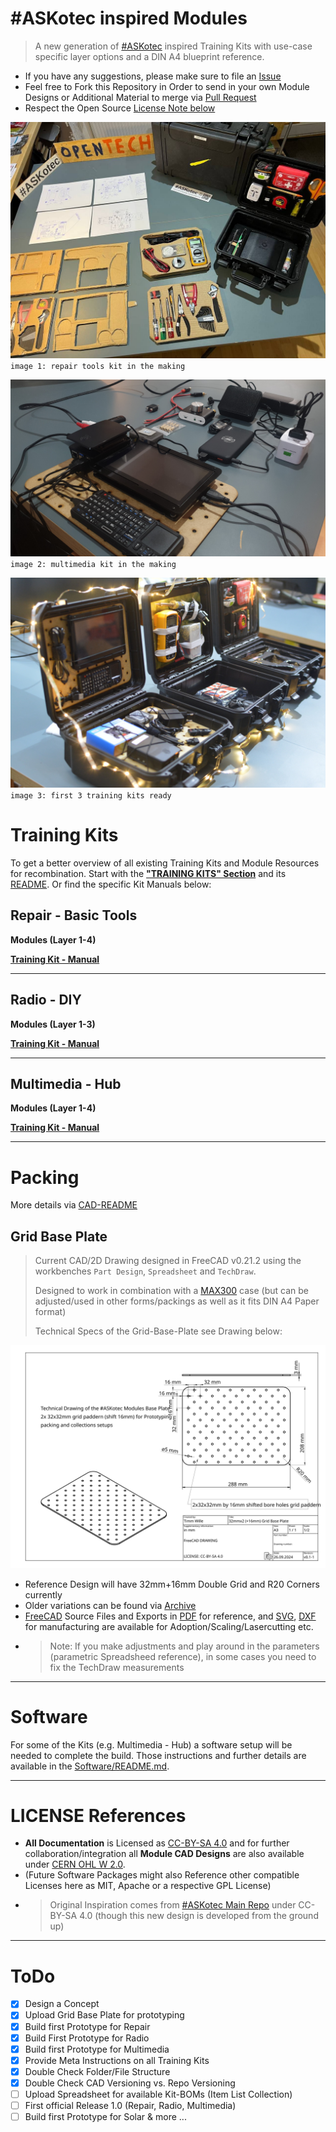# #ASKotec inspired Modules

> A new generation of [#ASKotec](https://ASKotec.openculture.agency) inspired Training Kits with use-case specific layer options and a DIN A4 blueprint reference.

- If you have any suggestions, please make sure to file an [Issue](https://github.com/opencultureagency/ASKotec-Modules/issues)
- Feel free to Fork this Repository in Order to send in your own Module Designs or Additional Material to merge via [Pull Request](https://github.com/opencultureagency/ASKotec-Modules/pulls)
- Respect the Open Source [License Note below](README.md#license-references)

![](assets/prototyping.jpg)
`image 1: repair tools kit in the making`

![](assets/prototyping-2.jpg)
`image 2: multimedia kit in the making`

![](assets/kits/Multimedia-Radio-Repair-1.jpg)
`image 3: first 3 training kits ready`


# Training Kits

To get a better overview of all existing Training Kits and Module Resources for recombination. Start with the [**"TRAINING KITS" Section**](/KITS/) and its [README](/KITS/README.md). Or find the specific Kit Manuals below:

## Repair - Basic Tools

**Modules (Layer 1-4)**

**[Training Kit - Manual](/KITS/Repair%20-%20Basic%20Tools.md)**

---

## Radio - DIY

**Modules (Layer 1-3)**

**[Training Kit - Manual](/KITS/Radio%20-%20DIY.md)**

---

## Multimedia - Hub

**Modules (Layer 1-4)**

**[Training Kit - Manual](/KITS/Multimedia%20-%20Hub.md)**


---


# Packing

More details via [CAD-README](CAD/README.md)

## Grid Base Plate

> Current CAD/2D Drawing designed in FreeCAD v0.21.2 using the workbenches `Part Design`, `Spreadsheet` and `TechDraw`.
>
> Designed to work in combination with a [MAX300](https://xenotec-shop.de/produkt/max300/) case (but can be adjusted/used in other forms/packings as well as it fits DIN A4 Paper format)
>
> Technical Specs of the Grid-Base-Plate see Drawing below:

![](CAD/Grid-Base-Plate/TechnicalDrawing+16mm-white.svg)

- Reference Design will have 32mm+16mm Double Grid and R20 Corners currently
- Older variations can be found via [Archive](Archive/)
- [FreeCAD](CAD/Grid-Base-Plate/32-grid-Base-Plate+16mm.FCStd) Source Files and Exports in [PDF](CAD/Grid-Base-Plate/TechnicalDrawing+16mm.pdf) for reference, and [SVG](CAD/Grid-Base-Plate/Base-16grid-9x6+8x6+1+16mm_R20.svg), [DXF](CAD/Grid-Base-Plate/Base-16grid-9x6+8x6+1+16mm_R20.dxf) for manufacturing are available for Adoption/Scaling/Lasercutting etc.
- > Note: If you make adjustments and play around in the parameters (parametric Spreadsheed reference), in some cases you need to fix the TechDraw measurements



---


# Software

For some of the Kits (e.g. Multimedia - Hub) a software setup will be needed to complete the build. Those instructions and further details are available in the [Software/README.md](Software/README.md).


---


# LICENSE References

- **All Documentation** is Licensed as [CC-BY-SA 4.0](LICENSE_CC_BY_SA_4.0.md) and for further collaboration/integration all **Module CAD Designs** are also available under [CERN OHL W 2.0](CAD/LICENSE_cern_ohl_w_v2.txt). 
- (Future Software Packages might also Reference other compatible Licenses here as MIT, Apache or a respective GPL License)
- > Original Inspiration comes from [#ASKotec Main Repo](https://github.com/opencultureagency/ASKotec) under CC-BY-SA 4.0 (though this new design is developed from the ground up)

---

# ToDo
- [x] Design a Concept
- [x] Upload Grid Base Plate for prototyping
- [x] Build first Prototype for Repair
- [x] Build First Prototype for Radio
- [x] Build first Prototype for Multimedia
- [x] Provide Meta Instructions on all Training Kits
- [x] Double Check Folder/File Structure
- [x] Double Check CAD Versioning vs. Repo Versioning
- [ ] Upload Spreadsheet for available Kit-BOMs (Item List Collection)
- [ ] First official Release 1.0 (Repair, Radio, Multimedia)
- [ ] Build first Prototype for Solar & more ...